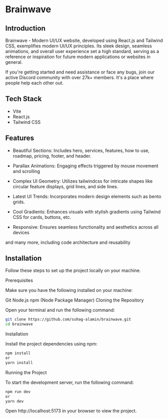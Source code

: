 # Brainwave

## Introduction

Brainwave - Modern UI/UX website, developed using React.js and Tailwind CSS, exemplifies modern UI/UX principles. Its sleek design, seamless animations, and overall user experience set a high standard, serving as a reference or inspiration for future modern applications or websites in general.

If you're getting started and need assistance or face any bugs, join our active Discord community with over 27k+ members. It's a place where people help each other out.

## Tech Stack

- Vite
- React.js
- Tailwind CSS

## Features

- Beautiful Sections: Includes hero, services, features, how to use, roadmap, pricing, footer, and header.

- Parallax Animations: Engaging effects triggered by mouse movement and scrolling

- Complex UI Geometry: Utilizes tailwindcss for intricate shapes like circular feature displays, grid lines, and side lines.

- Latest UI Trends: Incorporates modern design elements such as bento grids.

- Cool Gradients: Enhances visuals with stylish gradients using Tailwind CSS for cards, buttons, etc.

- Responsive: Ensures seamless functionality and aesthetics across all devices

and many more, including code architecture and reusability

## Installation

Follow these steps to set up the project locally on your machine.

Prerequisites

Make sure you have the following installed on your machine:

Git
Node.js
npm (Node Package Manager)
Cloning the Repository

Open your terminal and run the following command:

```bash
git clone https://github.com/suhag-alamin/brainwave.git
cd brainwave
```

Installation

Install the project dependencies using npm:

```bash
npm install
or
yarn install
```

Running the Project

To start the development server, run the following command:

```bash
npm run dev
or
yarn dev
```

Open http://localhost:5173 in your browser to view the project.
